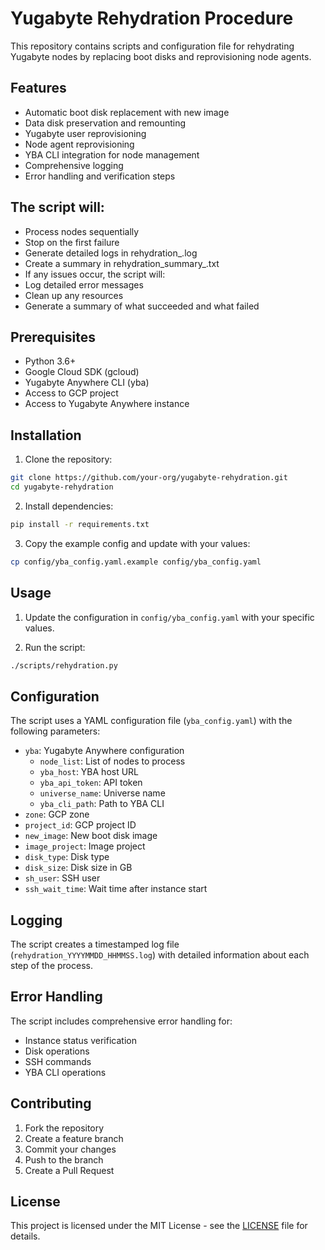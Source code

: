 # Yugabyte Rehydration Procedure

This repository contains scripts and configuration file for rehydrating Yugabyte nodes by replacing boot disks and reprovisioning node agents.

## Features

- Automatic boot disk replacement with new image
- Data disk preservation and remounting
- Yugabyte user reprovisioning
- Node agent reprovisioning
- YBA CLI integration for node management
- Comprehensive logging
- Error handling and verification steps

## The script will:
- Process nodes sequentially
- Stop on the first failure
- Generate detailed logs in rehydration_<timestamp>.log
- Create a summary in rehydration_summary_<timestamp>.txt
- If any issues occur, the script will:
- Log detailed error messages
- Clean up any resources
- Generate a summary of what succeeded and what failed

## Prerequisites

- Python 3.6+
- Google Cloud SDK (gcloud)
- Yugabyte Anywhere CLI (yba)
- Access to GCP project
- Access to Yugabyte Anywhere instance

## Installation

1. Clone the repository:
```bash
git clone https://github.com/your-org/yugabyte-rehydration.git
cd yugabyte-rehydration
```

2. Install dependencies:
```bash
pip install -r requirements.txt
```

3. Copy the example config and update with your values:
```bash
cp config/yba_config.yaml.example config/yba_config.yaml
```

## Usage

1. Update the configuration in `config/yba_config.yaml` with your specific values.

2. Run the script:
```bash
./scripts/rehydration.py
```

## Configuration

The script uses a YAML configuration file (`yba_config.yaml`) with the following parameters:

- `yba`: Yugabyte Anywhere configuration
  - `node_list`: List of nodes to process
  - `yba_host`: YBA host URL
  - `yba_api_token`: API token
  - `universe_name`: Universe name
  - `yba_cli_path`: Path to YBA CLI
- `zone`: GCP zone
- `project_id`: GCP project ID
- `new_image`: New boot disk image
- `image_project`: Image project
- `disk_type`: Disk type
- `disk_size`: Disk size in GB
- `sh_user`: SSH user
- `ssh_wait_time`: Wait time after instance start

## Logging

The script creates a timestamped log file (`rehydration_YYYYMMDD_HHMMSS.log`) with detailed information about each step of the process.

## Error Handling

The script includes comprehensive error handling for:
- Instance status verification
- Disk operations
- SSH commands
- YBA CLI operations

## Contributing

1. Fork the repository
2. Create a feature branch
3. Commit your changes
4. Push to the branch
5. Create a Pull Request

## License

This project is licensed under the MIT License - see the [LICENSE](LICENSE) file for details.
